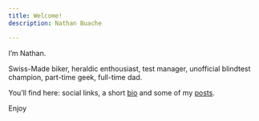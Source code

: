 ```yaml
---
title: Welcome!
description: Nathan Buache

---
```


 I’m Nathan. 

 Swiss-Made biker, heraldic enthousiast, test manager, unofficial blindtest champion, part-time geek, full-time dad.

You’ll find here: social links, a short [bio](https://nathan.swiss/about) and some of my [posts](https://nathan.swiss/posts).

 Enjoy


